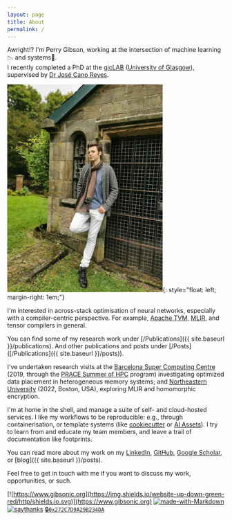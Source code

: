 ```yaml
---
layout: page
title: About
permalink: /
---
```


Awright!?  I'm Perry Gibson, working at the intersection of machine learning📉 and systems🔩.<br>   I recently completed a PhD at the [gicLAB](https://giclab.dcs.gla.ac.uk/) ([University of Glasgow](https://www.gla.ac.uk/schools/computing/)), supervised by [Dr José Cano Reyes](http://www.dcs.gla.ac.uk/~josecr/).

![picture of Perry Gibson](/assets/pg_profile.jpg){: style="float: left; margin-right: 1em;"}

I'm interested in across-stack optimisation of neural networks, especially with a compiler-centric perspective. For example, [Apache TVM](https://tvm.apache.org/), [MLIR](https://mlir.llvm.org/), and tensor compilers in general.

You can find some of my research work under [/Publications]({{ site.baseurl }}/publications).
And other publications and posts under [/Posts]([/Publications]({{ site.baseurl }}/posts)).

I've undertaken research visits at the [Barcelona Super Computing Centre](https://www.bsc.es) (2019, through the [PRACE Summer of HPC](https://summerofhpc.prace-ri.eu/perry-gibson/) program) investigating optimized data placement in heterogeneous memory systems; and [Northeastern University](https://ece.northeastern.edu/groups/nucar/) (2022, Boston, USA), exploring MLIR and homomorphic encryption.

I'm at home in the shell, and manage a suite of self- and cloud-hosted services.
I like my workflows to be reproducible: e.g., through containerisation, or template systems (like [cookiecutter](https://cookiecutter.readthedocs.io/en/stable/) or [AI Assets](https://arxiv.org/abs/2206.09359)).  I try to learn from and educate my team members, and leave a trail of documentation like footprints.

You can read more about my work on my [LinkedIn](https://www.linkedin.com/in/perry-gibson/), [GitHub](https://github.com/Wheest), [Google Scholar](https://scholar.google.com/citations?user=Bf-bR_UAAAAJ&hl=en&oi=ao), or [blog]({{ site.baseurl }}/posts).

Feel free to get in touch with me if you want to discuss my work, opportunities, or such.


[![https://www.gibsonic.org](https://img.shields.io/website-up-down-green-red/http/shields.io.svg)](https://www.gibsonic.org)
[![made-with-Markdown](https://img.shields.io/badge/Made%20with-Markdown-1f425f.svg)](http://commonmark.org)
[![saythanks](https://img.shields.io/badge/say-thanks-ff69b4.svg)](https://www.againstmalaria.com/perry-gibson)
[🔒`0x272C7D9A29B234DA`](https://keys.openpgp.org/search?q=0x272C7D9A29B234DA)
